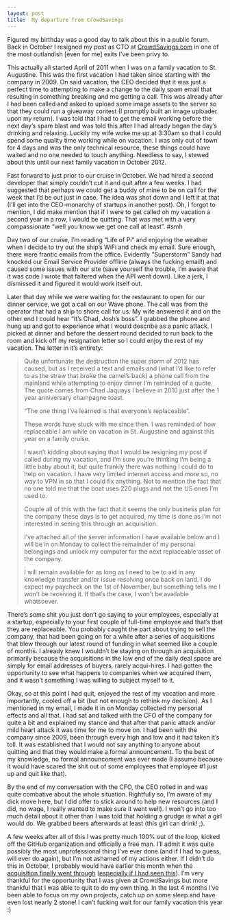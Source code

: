 ```yaml
---
layout: post
title:  My departure from CrowdSavings
---
```


Figured my birthday was a good day to talk about this in a public forum. Back in October I resigned my post as CTO at [CrowdSavings.com](http://crowdsavings.com) in one of the most outlandish [even for me] exits I’ve been privy to.

This actually all started April of 2011 when I was on a family vacation to St. Augustine. This was the first vacation I had taken since starting with the company in 2009. On said vacation, the CEO decided that it was just a perfect time to attempting to make a change to the daily spam email that resulting in something breaking and me getting a call. This was already after I had been called and asked to upload some image assets to the server so that they could run a giveaway contest (I promptly built an image uploader upon my return). I was told that I had to get the email working before the next day’s spam blast and was told this after I had already began the day’s drinking and relaxing. Luckily my wife woke me up at 3:30am so that I could spend some quality time working while on vacation. I was only out of town for 4 days and was the only technical resource, these things could have waited and no one needed to touch anything. Needless to say, I stewed about this until our next family vacation in October 2012.

Fast forward to just prior to our cruise in October. We had hired a second developer that simply couldn’t cut it and quit after a few weeks. I had suggested that perhaps we could get a buddy of mine to be on call for the week that I’d be out just in case. The idea was shot down and I left it at that (I’ll get into the CEO-monarchy of startups in another post). Oh, I forgot to mention, I did make mention that if I were to get called oh my vacation a second year in a row, I would be quitting. That was met with a very compassionate “well you know we get one call at least”. #smh

Day two of our cruise, I’m reading “Life of Pi” and enjoying the weather when I decide to try out the ship’s WiFi and check my email. Sure enough, there were frantic emails from the office. Evidently “Superstorm” Sandy had knocked our Email Service Provider offline (always the fucking email!) and caused some issues with our site (save yourself the trouble, I’m aware that it was code I wrote that faltered when the API went down). Like a jerk, I dismissed it and figured it would work itself out.

Later that day while we were waiting for the restaurant to open for our dinner service, we got a call on our Wave phone. The call was from the operator that had a ship to shore call for us. My wife answered it and on the other end I could hear “It’s Chad, Josh’s boss”. I grabbed the phone and hung up and got to experience what I would describe as a panic attack. I picked at dinner and before the dessert round decided to run back to the room and kick off my resignation letter so I could enjoy the rest of my vacation. The letter in it’s entirety:

> Quite unfortunate the destruction the super storm of 2012 has caused, but as I received a text and emails and (what I’d like to refer to as the straw that broke the camel’s back) a phone call from the mainland while attempting to enjoy dinner I’m reminded of a quote. The quote comes from Chad Jaquays I believe in 2010 just after the 1 year anniversary champagne toast.
>
> “The one thing I’ve learned is that everyone’s replaceable”.
>
> These words have stuck with me since then. I was reminded of how replaceable I am while on vacation in St. Augustine and against this year on a family cruise.
>
> I wasn’t kidding about saying that I would be resigning my post if called during my vacation, and I’m sure you’re thinking I’m being a little baby about it, but quite frankly there was nothing I could do to help on vacation. I have very limited internet access and more so, no way to VPN in so that I could fix anything. Not to mention the fact that no one told me that the boat uses 220 plugs and not the US ones I’m used to.
>
> Couple all of this with the fact that it seems the only business plan for the company these days is to get acquired, my time is done as I’m not interested in seeing this through an acquisition.
>
> I’ve attached all of the server information I have available below and I will be in on Monday to collect the remainder of my personal belongings and unlock my computer for the next replaceable asset of the company.
>
> I will remain available for as long as I need to be to aid in any knowledge transfer and/or issue resolving once back on land. I do expect my paycheck on the 1st of November, but something tells me I won’t be receiving it. If that’s the case, I won’t be available whatsoever.

There’s some shit you just don’t go saying to your employees, especially at a startup, especially to your first couple of full-time employee and that’s that they are replaceable. You probably caught the part about trying to sell the company, that had been going on for a while after a series of acquisitions that blew through our latest round of funding in what seemed like a couple of months. I already knew I wouldn’t be staying on through an acquisition primarily because the acquisitions in the low end of the daily deal space are simply for email addresses of buyers, rarely acqui-hires. I had gotten the opportunity to see what happens to companies when we acquired them, and it wasn’t something I was willing to subject myself to it.

Okay, so at this point I had quit, enjoyed the rest of my vacation and more importantly, cooled off a bit (but not enough to rethink my decision). As I mentioned in my email, I made it in on Monday collected my personal effects and all that. I had sat and talked with the CFO of the company for quite a bit and explained my stance and that after that panic attack and/or mild heart attack it was time for me to move on. I had been with the company since 2009, been through every high and low and it had taken it’s toll. It was established that I would not say anything to anyone about quitting and that they would make a formal announcement. To the best of my knowledge, no formal announcement was ever made (I assume because it would have scared the shit out of some employees that employee #1 just up and quit like that).

By the end of my conversation with the CFO, the CEO rolled in and was quite combative about the whole situation. Rightfully so, I’m aware of my dick move here, but I did offer to stick around to help new resources (and I did, no wage, I really wanted to make sure it went well). I won’t go into too much detail about it other than I was told that holding a grudge is what a girl would do. We grabbed beers afterwards at least (this girl can drink! ;).

A few weeks after all of this I was pretty much 100% out of the loop, kicked off the GitHub organization and officially a free man. I’ll admit it was quite possibly the most unprofessional thing I’ve ever done (and if I had to guess, will ever do again), but I’m not ashamed of my actions either. If I didn’t do this in October, I probably would have earlier this month when the [acquisition finally went through](http://corp.halfoffdepot.com/corporate/half-off-depot-and-crowdsavings-com-join-forces-to-become-ncrowd/) ([especially if I had seen this](http://www.inc.com/eric-markowitz/daily-deal-clone-start-ups-stink.html)). I’m very thankful for the opportunity that I was given at CrowdSavings but more thankful that I was able to quit to do my own thing. In the last 4 months I’ve been able to focus on my own projects, catch up on some sleep and have even lost nearly 2 stone! I can’t fucking wait for our family vacation this year :)

